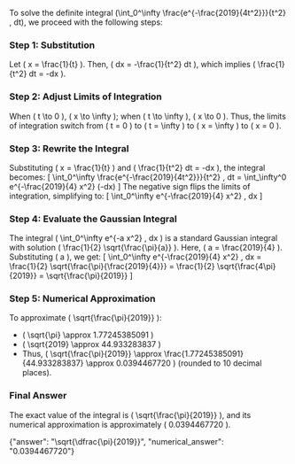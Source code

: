 

To solve the definite integral \(\int_0^\infty \frac{e^{-\frac{2019}{4t^2}}}{t^2} \, dt\), we proceed with the following steps:

### Step 1: Substitution
Let \( x = \frac{1}{t} \). Then, \( dx = -\frac{1}{t^2} dt \), which implies \( \frac{1}{t^2} dt = -dx \). 

### Step 2: Adjust Limits of Integration
When \( t \to 0 \), \( x \to \infty \); when \( t \to \infty \), \( x \to 0 \). Thus, the limits of integration switch from \( t = 0 \) to \( t = \infty \) to \( x = \infty \) to \( x = 0 \).

### Step 3: Rewrite the Integral
Substituting \( x = \frac{1}{t} \) and \( \frac{1}{t^2} dt = -dx \), the integral becomes:
\[
\int_0^\infty \frac{e^{-\frac{2019}{4t^2}}}{t^2} \, dt = \int_\infty^0 e^{-\frac{2019}{4} x^2} (-dx)
\]
The negative sign flips the limits of integration, simplifying to:
\[
\int_0^\infty e^{-\frac{2019}{4} x^2} \, dx
\]

### Step 4: Evaluate the Gaussian Integral
The integral \( \int_0^\infty e^{-a x^2} \, dx \) is a standard Gaussian integral with solution \( \frac{1}{2} \sqrt{\frac{\pi}{a}} \). Here, \( a = \frac{2019}{4} \). Substituting \( a \), we get:
\[
\int_0^\infty e^{-\frac{2019}{4} x^2} \, dx = \frac{1}{2} \sqrt{\frac{\pi}{\frac{2019}{4}}} = \frac{1}{2} \sqrt{\frac{4\pi}{2019}} = \sqrt{\frac{\pi}{2019}}
\]

### Step 5: Numerical Approximation
To approximate \( \sqrt{\frac{\pi}{2019}} \):
- \( \sqrt{\pi} \approx 1.77245385091 \)
- \( \sqrt{2019} \approx 44.933283837 \)
- Thus, \( \sqrt{\frac{\pi}{2019}} \approx \frac{1.77245385091}{44.933283837} \approx 0.0394467720 \) (rounded to 10 decimal places).

### Final Answer
The exact value of the integral is \( \sqrt{\frac{\pi}{2019}} \), and its numerical approximation is approximately \( 0.0394467720 \).

{"answer": "\\sqrt{\\dfrac{\\pi}{2019}}", "numerical_answer": "0.0394467720"}